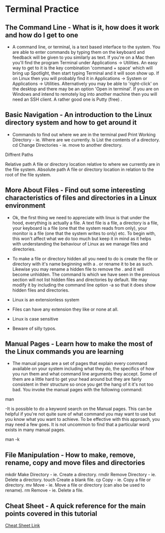 # Terminal Practice

## The Command Line - What is it, how does it work and how do I get to one

- A command line, or terminal, is a text based interface to the system. You are able to enter commands by typing them on the keyboard and feedback will be given to you similarly as text.  If you're on a Mac then you'll find the program Terminal under Applications -> Utilities. An easy way to get to it is the key combination 'command + space' which will bring up Spotlight, then start typing Terminal and it will soon show up.
If on Linux then you will probably find it in Applications -> System or Applications -> Utilities. Alternatively you may be able to 'right-click' on the desktop and there may be an option 'Open in terminal'.
If you are on Windows and intend to remotely log into another machine then you will need an SSH client. A rather good one is Putty (free) .

## Basic Navigation - An introduction to the Linux directory system and how to get around it

- Commands to find out where we are in the terminal
pwd
Print Working Directory - ie. Where are we currently.
ls
List the contents of a directory.
cd
Change Directories - ie. move to another directory.

Diffrent Paths

Relative path
A file or directory location relative to where we currently are in the file system.
Absolute path
A file or directory location in relation to the root of the file system.

## More About Files - Find out some interesting characteristics of files and directories in a Linux environment

- Ok, the first thing we need to appreciate with linux is that under the hood, everything is actually a file. A text file is a file, a directory is a file, your keyboard is a file (one that the system reads from only), your monitor is a file (one that the system writes to only) etc. To begin with, this won't affect what we do too much but keep it in mind as it helps with understanding the behaviour of Linux as we manage files and directories.

- To make a file or directory hidden all you need to do is create the file or directory with it's name beginning with a . or rename it to be as such. Likewise you may rename a hidden file to remove the . and it will become unhidden. The command ls which we have seen in the previous section will not list hidden files and directories by default. We may modify it by including the command line option -a so that it does show hidden files and directories.

- Linux is an extensionless system
- Files can have any extension they like or none at all.
- Linux is case sensitive
- Beware of silly typos.

## Manual Pages - Learn how to make the most of the Linux commands you are learning

- The manual pages are a set of pages that explain every command available on your system including what they do, the specifics of how you run them and what command line arguments they accept. Some of them are a little hard to get your head around but they are fairly consistent in their structure so once you get the hang of it it's not too bad. You invoke the manual pages with the following command:

man <command to look up>

-It is possible to do a keyword search on the Manual pages. This can be helpful if you're not quite sure of what command you may want to use but you know what you want to achieve. To be effective with this approach, you may need a few goes. It is not uncommon to find that a particular word exists in many manual pages.

man -k <search term>

## File Manipulation - How to make, remove, rename, copy and move files and directories

mkdir
Make Directory - ie. Create a directory.
rmdir
Remove Directory - ie. Delete a directory.
touch
Create a blank file.
cp
Copy - ie. Copy a file or directory.
mv
Move - ie. Move a file or directory (can also be used to rename).
rm
Remove - ie. Delete a file.

## Cheat Sheet - A quick reference for the main points covered in this tutorial

[Cheat Sheet Link](https://ryanstutorials.net/linuxtutorial/cheatsheet.php)

